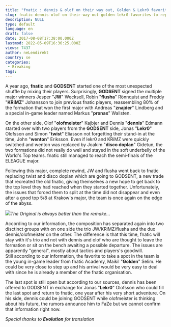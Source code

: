 ```yaml
---
title: "fnatic : dennis & olof on their way out, Golden & Lekr0 favorites to replace them"
slug: fnatic-dennis-olof-on-their-way-out-golden-lekr0-favorites-to-replace-them
description: NULL
type: default
language: en
draft: false
date: 2017-08-08T17:38:00.000Z
lastmod: 2022-05-09T16:36:25.000Z
views: 7437
author: neLendirekt
country: se
categories:
 - Breaking
tags:
---
```

A year ago, **fnatic** and **GODSENT** started one of the most unexpected shuffle by mixing their players. Surprisingly, **GODSENT** signed the multiple major winners Jesper "**JW**" Wecksell, Robin "**flusha**" Rönnquist and Freddy "**KRiMZ**" Johansson to join previous fnatic players, reassembling 80% of the formation that won the first major with Andreas "**znajder**" Lindberg and a special in-game leader named Markus "**pronax**" Wallsten.

On the other side, Olof "**olofmeister**" Kajbjer and Dennis "**dennis**" Edmann started over with two players from the **GODSENT** side, Jonas "**Lekr0**" Olofsson and Simon "**twist**" Eliasson not forgetting their stand-in at the time, John "**wenton**" Eriksson. Even if lekr0 and KRiMZ were quickly switched and wenton was replaced by Joakim "**disco doplan**" Gidetun, the two formations did not really do well and stayed in the soft underbelly of the World's Top teams. fnatic still managed to reach the semi-finals of the ELEAGUE major.

Following this major, complete rewind, JW and flusha went back to fnatic replacing twist and disco doplan which are going to GODSENT, a new trade that recreated the old fnatic, giving themselves a new hope to get back to the top level they had reached when they started together. Unfortunately, the issues that forced them to split at the time did not disappear and even after a good top 5/8 at Krakow's major, the team is once again on the edge of the abyss.

![](/storage/images/5989e14703c5e_fnatic-csgojpg.jpg)_The Original is always better than the remake..._

According to our information, the composition has separated again into two disctinct groups with on one side the trio JW/KRiMZ/flusha and the duo dennis/olofmeister on the other. The difference is that this time, fnatic will stay with it's trio and not with dennis and olof who are thought to leave the formation or sit on the bench awaiting a possible departure. The issues are apparently "general", mostly about tactics and players's goodwill.  
Still according to our information, the favorite to take a spot in the team is the young in-game leader from fnatic Academy, Maikil "**Golden**" Selim. He could be very close to step up and his arrival would be very easy to deal with since he is already a member of the fnatic organisation.

The last spot is still open but according to our sources, dennis has been offered to GODSENT in exchange for Jonas "**Lekr0**" Olofsson who could fill the last spot and return to fnatic, one year after his very short adventure. On his side, dennis could be joining GODSENT while olofmeister is thinking about his future, the rumors announce him to FaZe but we cannot confirm that information right now.

_Special thanks to **Evolution** for translation_
